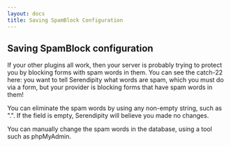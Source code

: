 ```yaml
---
layout: docs
title: Saving SpamBlock Configuration
---
```


## Saving SpamBlock configuration

If your other plugins all work, then your server is probably trying to protect you by blocking forms with spam words in them. You can see the catch-22 here: you want to tell Serendipity what words are spam, which you must do via a form, but your provider is blocking forms that have spam words in them!

You can eliminate the spam words by using any non-empty string, such as ".". If the field is empty, Serendipity will believe you made no changes.

You can manually change the spam words in the database, using a tool such as phpMyAdmin.
